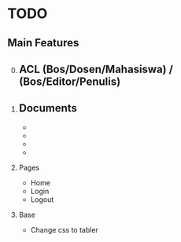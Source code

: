 # TODO

## Main Features

0. ACL (Bos/Dosen/Mahasiswa) / (Bos/Editor/Penulis)
	-
1. Documents
	- 
	- 
	-
	-
	-
2. Pages
	- Home
	- Login
	- Logout

3. Base
	- Change css to tabler
